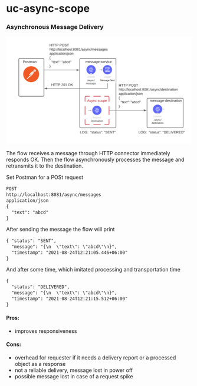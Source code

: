# uc-async-scope

### Asynchronous Message Delivery

![Use case JMS Transaction](img/use-case-async-scope.png)


The flow receives a message through HTTP connector immediately responds OK.
Then the flow asynchronously processes the message and retransmits it to the destination. 

Set Postman for a POSt request
```
POST
http://localhost:8081/async/messages
application/json
{
  "text": "abcd"
}
```
After sending the message the flow will print

```
{ "status": "SENT",
  "message": "{\n  \"text\": \"abcd\"\n}",
  "timestamp": "2021-08-24T12:21:05.446+06:00"
}
```
And after some time, which imitated processing and transportation time
```
{
  "status": "DELIVERED",
  "message": "{\n  \"text\": \"abcd\"\n}",
  "timestamp": "2021-08-24T12:21:15.512+06:00"
}
```

#### Pros:
- improves responsiveness
#### Cons:
- overhead for requester if it needs a delivery report or a processed object as a response
- not a reliable delivery, message lost in power off
- possible message lost in case of a request spike